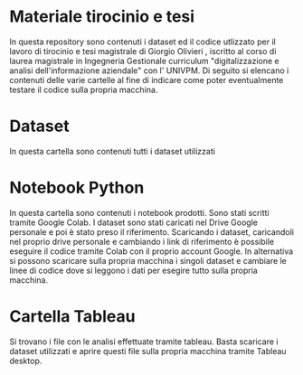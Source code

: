 # Materiale tirocinio e tesi 
In questa repository sono contenuti i dataset ed il codice utlizzato per il lavoro di tirocinio e tesi magistrale  di Giorgio Olivieri , iscritto al corso di laurea magistrale in Ingegneria Gestionale curriculum "digitalizzazione e analisi dell'informazione aziendale" con l' UNIVPM.
Di seguito si elencano i contenuti delle varie cartelle al fine di indicare come poter eventualmente testare il codice sulla propria macchina.

# Dataset
In questa cartella sono contenuti tutti i dataset utilizzati

# Notebook Python
In questa cartella sono contenuti i notebook prodotti. 
Sono stati scritti tramite Google Colab. 
I dataset sono stati caricati nel Drive Google personale e poi è stato preso il riferimento.
Scaricando i dataset, caricandoli nel proprio drive personale e cambiando i link di riferimento è possibile eseguire il codice tramite Colab con il proprio account Google.
In alternativa si possono scaricare sulla propria macchina i singoli dataset e cambiare le linee di codice dove si leggono i dati per esegire tutto sulla propria macchina.

# Cartella Tableau
Si trovano i file con le analisi effettuate tramite tableau. 
Basta scaricare i dataset utilizzati e aprire questi file sulla propria macchina tramite Tableau desktop.
